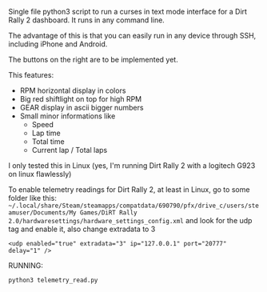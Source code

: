 Single file python3 script to run a curses in text mode interface for a Dirt Rally 2 dashboard. It runs in any command line.

The advantage of this is that you can easily run in any device through SSH, including iPhone and Android.

The buttons on the right are to be implemented yet.


This features:
* RPM horizontal display in colors
* Big red shiftlight on top for high RPM
* GEAR display in ascii bigger numbers
* Small minor informations like
  * Speed
  * Lap time
  * Total time
  * Current lap / Total laps


I only tested this in Linux (yes, I'm running Dirt Rally 2 with a logitech G923 on linux flawlessly)

To enable telemetry readings for Dirt Rally 2, at least in Linux, go to some folder like this:
`~/.local/share/Steam/steamapps/compatdata/690790/pfx/drive_c/users/steamuser/Documents/My Games/DiRT Rally 2.0/hardwaresettings/hardware_settings_config.xml`
and look for the udp tag and enable it, also change extradata to 3
```
<udp enabled="true" extradata="3" ip="127.0.0.1" port="20777" delay="1" />
```

RUNNING: 
```
python3 telemetry_read.py
```
